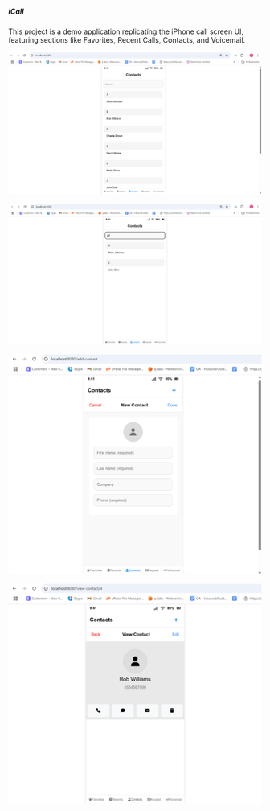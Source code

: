 <h5><b>iCall</b></h5>

<p>This project is a demo application replicating the iPhone call screen UI, featuring sections like Favorites, Recent Calls, Contacts, and Voicemail.</p>

![alt text](image.png)

![alt text](image-1.png)

![alt text](image-2.png)

![alt text](image-3.png)